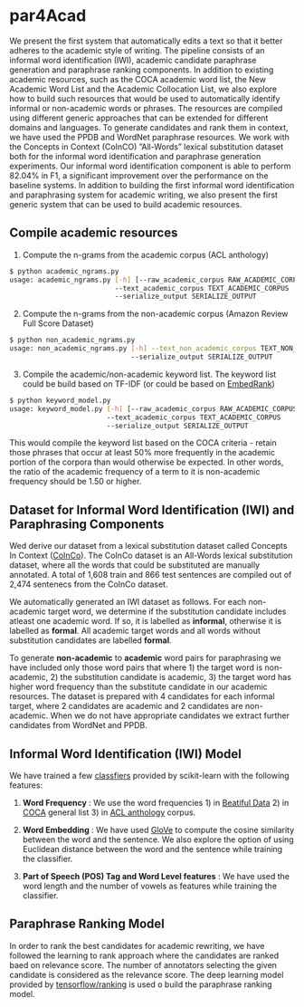 # par4Acad

We present the first system that automatically edits a text so that it better adheres to the academic style of writing. The pipeline consists of an informal word identification (IWI), academic  candidate  paraphrase generation and paraphrase ranking  components. In addition to existing academic resources, such as the COCA academic word list, the New Academic Word List and the Academic Collocation List, we also explore how to build such resources that would be used to automatically identify informal or  non-academic words or phrases. The resources are compiled using different generic approaches that can be extended for different domains and languages. To generate candidates and rank them in context, we have used the PPDB and WordNet paraphrase resources.  We work with the Concepts in  Context (CoInCO) ”All-Words” lexical substitution dataset both for the informal word identification and paraphrase generation experiments. Our informal word identification component is able to perform 82.04% in F1, a significant improvement over the performance on the baseline systems. In addition to building the first informal word identification and paraphrasing system for academic writing, we also present the first generic system that can be used to build academic resources.

## Compile academic resources

1. Compute the n-grams from the academic corpus (ACL anthology)
```bash
$ python academic_ngrams.py
usage: academic_ngrams.py [-h] [--raw_academic_corpus RAW_ACADEMIC_CORPUS]
                          --text_academic_corpus TEXT_ACADEMIC_CORPUS
                          --serialize_output SERIALIZE_OUTPUT
```

2. Compute the n-grams from the non-academic corpus (Amazon Review Full Score Dataset)
```bash
$ python non_academic_ngrams.py
usage: non_academic_ngrams.py [-h] --text_non_academic_corpus TEXT_NON_ACADEMIC_CORPUS 
                              --serialize_output SERIALIZE_OUTPUT
```

3. Compile the academic/non-academic keyword list. The keyword list could be build based on TF-IDF (or could be based on [EmbedRank](https://github.com/swisscom/ai-research-keyphrase))
```bash
$ python keyword_model.py
usage: keyword_model.py [-h] [--raw_academic_corpus RAW_ACADEMIC_CORPUS]
                        --text_academic_corpus TEXT_ACADEMIC_CORPUS
                        --serialize_output SERIALIZE_OUTPUT
```
This would compile the keyword list based on the COCA criteria - retain those phrases that occur at least 50% more frequently in the academic portion of the corpora than would otherwise be expected. In other words, the ratio of the academic frequency of a term to it is non-academic frequency should be 1.50 or higher.

## Dataset for Informal Word Identification (IWI) and Paraphrasing Components

Wed derive our dataset from a lexical substitution dataset called Concepts In Context ([CoInCo](https://www.ims.uni-stuttgart.de/forschung/ressourcen/korpora/coinco.html)). The CoInCo dataset is an All-Words lexical substitution dataset, where all the words that could be substituted are manually annotated. A total of 1,608 train and 866 test sentences are compiled out of 2,474 sentenecs from the CoInCo dataset. 

We automatically generated an IWI dataset as follows. For each non-academic target word, we determine if the substitution candidate includes atleast one academic word. If so, it is labelled as **informal**, otherwise it is labelled as **formal**. All academic target words and all words without substitution candidates are labelled **formal**.

To generate **non-academic** to **academic** word pairs for paraphrasing we have included only those word pairs that where 1) the target word is non-academic, 2) the substitution candidate is academic, 3) the target word has higher word frequency than the substitute candidate in our academic resources. The dataset is prepared with 4 candidates for each informal target, where 2 candidates are academic and 2 candidates are non-academic. When we do not have appropriate candidates we extract further candidates from WordNet and PPDB.

## Informal Word Identification (IWI) Model

We have trained a few [classfiers](IWI.ipynb) provided by scikit-learn with the following features:

1. **Word Frequency** : We use the word frequencies 1) in [Beatiful Data](https://norvig.com/ngrams/) 2) in [COCA](https://www.english-corpora.org/coca/) general list 3) in [ACL anthology](https://acl-arc.comp.nus.edu.sg/) corpus.

2. **Word Embedding** : We have used [GloVe](https://nlp.stanford.edu/projects/glove/) to compute the cosine similarity between the word and the sentence. We also explore the option of using Euclidean distance between the word and the sentence while training the classifier.

3. **Part of Speech (POS) Tag and Word Level features** : We have used the word length and the number of vowels as features while training the classifier.

## Paraphrase Ranking Model

In order to rank the best candidates for academic rewriting, we have followed the learning to rank approach where the candidates are ranked baed on relevance score. The number of annotators selecting the given candidate is considered as the relevance score. The deep learning model provided by [tensorflow/ranking](https://github.com/tensorflow/ranking) is used o build the paraphrase ranking model.
